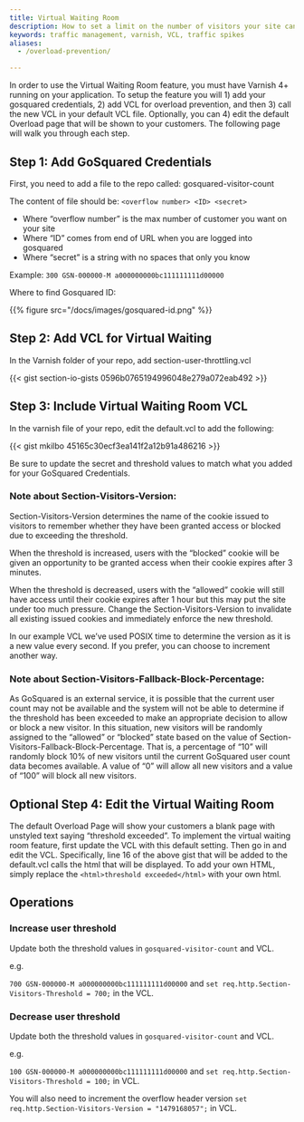 ```yaml
---
title: Virtual Waiting Room
description: How to set a limit on the number of visitors your site can safely handle.
keywords: traffic management, varnish, VCL, traffic spikes
aliases:
  - /overload-prevention/

---
```


In order to use the Virtual Waiting Room feature, you must have Varnish 4+ running on your application. To setup the feature you will 1) add your gosquared credentials, 2) add VCL for overload prevention, and then 3) call the new VCL in your default VCL file. Optionally, you can 4) edit the default Overload page that will be shown to your customers. The following page will walk you through each step.

## Step 1: Add GoSquared Credentials

First, you need to add a file to the repo called:
gosquared-visitor-count

The content of file should be:
`<overflow number> <ID> <secret>`

* Where “overflow number” is the max number of customer you want on your site
* Where “ID” comes from end of URL when you are logged into gosquared
* Where “secret” is a string with no spaces that only you know

Example:
`300 GSN-000000-M a000000000bc111111111d00000`

Where to find Gosquared ID:

{{% figure src="/docs/images/gosquared-id.png" %}}

## Step 2: Add VCL for Virtual Waiting

In the Varnish folder of your repo, add section-user-throttling.vcl

{{< gist section-io-gists 0596b0765194996048e279a072eab492 >}}

## Step 3: Include Virtual Waiting Room VCL

In the varnish file of your repo, edit the default.vcl to add the following:

{{< gist mkilbo 45165c30ecf3ea141f2a12b91a486216 >}}

Be sure to update the secret and threshold values to match what you added for your GoSquared Credentials.


### Note about Section-Visitors-Version:
Section-Visitors-Version determines the name of the cookie issued to visitors to remember whether they have been granted access or blocked due to exceeding the threshold.

When the threshold is increased, users with the “blocked” cookie will be given an opportunity to be granted access when their cookie expires after 3 minutes.

When the threshold is decreased, users with the “allowed” cookie will still have access until their cookie expires after 1 hour but this may put the site under too much pressure. Change the Section-Visitors-Version to invalidate all existing issued cookies and immediately enforce the new threshold.

In our example VCL we’ve used POSIX time to determine the version as it is a new value every second. If you prefer, you can choose to increment another way.


### Note about Section-Visitors-Fallback-Block-Percentage:
As GoSquared is an external service, it is possible that the current user count may not be available and the system will not be able to determine if the threshold has been exceeded to make an appropriate decision to allow or block a new visitor. In this situation, new visitors will be randomly assigned to the “allowed” or “blocked” state based on the value of Section-Visitors-Fallback-Block-Percentage. That is, a percentage of “10” will randomly block 10% of new visitors until the current GoSquared user count data becomes available. A value of “0” will allow all new visitors and a value of “100” will block all new visitors.

## Optional Step 4: Edit the Virtual Waiting Room

The default Overload Page will show your customers a blank page with unstyled text saying “threshold exceeded”. To implement the virtual waiting room feature, first update the VCL with this default setting. Then go in and edit the VCL. Specifically, line 16 of the above gist that will be added to the default.vcl calls the html that will be displayed. To add your own HTML, simply replace the `<html>threshold exceeded</html>` with your own html.


## Operations

### Increase user threshold
Update both the threshold values in `gosquared-visitor-count` and VCL.

e.g.

`700 GSN-000000-M a000000000bc111111111d00000` and `set req.http.Section-Visitors-Threshold = 700;` in the VCL.


### Decrease user threshold
Update both the threshold values in `gosquared-visitor-count` and VCL.

e.g.

`100 GSN-000000-M a000000000bc111111111d00000` and `set req.http.Section-Visitors-Threshold = 100;` in VCL.

You will also need to increment the overflow header version `set req.http.Section-Visitors-Version = "1479168057";` in VCL.
